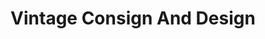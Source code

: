 ---
title: "Vintage Consign And Design"
url: /eden/vintage-consign-and-design/
shop: Gebrauchtwaren
---